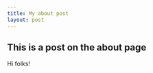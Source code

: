 ```yaml
---
title: My about post
layout: post
---
```


<h2>This is a post on the about page</h2>
<p>Hi folks!</p>
